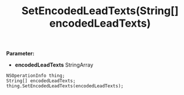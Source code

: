 ﻿---
uid: crmscript_ref_NSOperationInfo_SetEncodedLeadTexts
title: SetEncodedLeadTexts(String[] encodedLeadTexts)
intellisense: NSOperationInfo.SetEncodedLeadTexts
keywords: NSOperationInfo, GetEncodedLeadTexts
so.topic: reference
---



**Parameter:** 
 - **encodedLeadTexts** StringArray

```crmscript
NSOperationInfo thing;
String[] encodedLeadTexts;
thing.SetEncodedLeadTexts(encodedLeadTexts);
```

